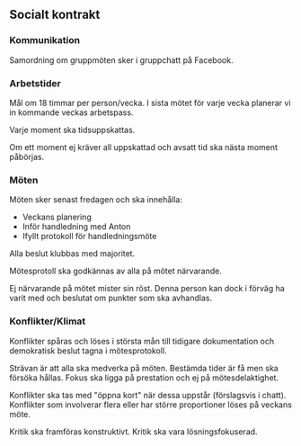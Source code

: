 ## Socialt kontrakt

### Kommunikation

Samordning om gruppmöten sker i gruppchatt på Facebook.

### Arbetstider

Mål om 18 timmar per person/vecka. I sista mötet för varje vecka planerar vi in kommande veckas arbetspass.

Varje moment ska tidsuppskattas.

Om ett moment ej kräver all uppskattad och avsatt tid ska nästa moment påbörjas.

### Möten

Möten sker senast fredagen och ska innehålla:

* Veckans planering
* Inför handledning med Anton
* Ifyllt protokoll för handledningsmöte

Alla beslut klubbas med majoritet.

Mötesprotoll ska godkännas av alla på mötet närvarande.

Ej närvarande på mötet mister sin röst. Denna person kan dock i förväg ha varit med och beslutat om punkter som ska avhandlas.

### Konflikter/Klimat

Konflikter spåras och löses i största mån till tidigare dokumentation och demokratisk beslut tagna i mötesprotokoll.

Strävan är att alla ska medverka på möten. Bestämda tider är få men ska försöka hållas. Fokus ska ligga på prestation och ej på mötesdelaktighet.

Konflikter ska tas med "öppna kort" när dessa uppstår (förslagsvis i chatt). Konflikter som involverar flera eller har större proportioner löses på veckans möte.

Kritik ska framföras konstruktivt. Kritik ska vara lösningsfokuserad.
